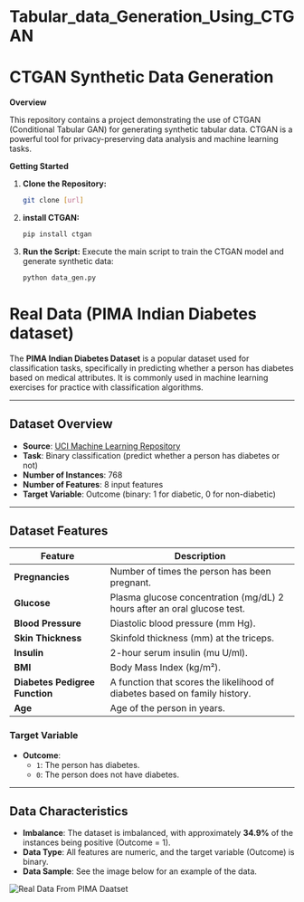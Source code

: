# Tabular_data_Generation_Using_CTGAN

# CTGAN Synthetic Data Generation

**Overview**

This repository contains a project demonstrating the use of CTGAN (Conditional Tabular GAN) for generating synthetic tabular data. CTGAN is a powerful tool for privacy-preserving data analysis and machine learning tasks. 

**Getting Started**

1. **Clone the Repository:**
   ```bash
   git clone [url]

2. **install CTGAN:**
   ```bash
   pip install ctgan


3. **Run the Script:** Execute the main script to train the CTGAN model and generate synthetic data:
   ```bash
   python data_gen.py

# Real Data (PIMA Indian Diabetes dataset)

The **PIMA Indian Diabetes Dataset** is a popular dataset used for classification tasks, specifically in predicting whether a person has diabetes based on medical attributes. It is commonly used in machine learning exercises for practice with classification algorithms.

---

## Dataset Overview

- **Source**: [UCI Machine Learning Repository](https://www.kaggle.com/datasets/uciml/pima-indians-diabetes-database)
- **Task**: Binary classification (predict whether a person has diabetes or not)
- **Number of Instances**: 768
- **Number of Features**: 8 input features
- **Target Variable**: Outcome (binary: 1 for diabetic, 0 for non-diabetic)

---

## Dataset Features

| Feature                         | Description                                                                 |
|----------------------------------|-----------------------------------------------------------------------------|
| **Pregnancies**                  | Number of times the person has been pregnant.                               |
| **Glucose**                      | Plasma glucose concentration (mg/dL) 2 hours after an oral glucose test.   |
| **Blood Pressure**               | Diastolic blood pressure (mm Hg).                                           |
| **Skin Thickness**               | Skinfold thickness (mm) at the triceps.                                     |
| **Insulin**                      | 2-hour serum insulin (mu U/ml).                                             |
| **BMI**                          | Body Mass Index (kg/m²).                                                    |
| **Diabetes Pedigree Function**   | A function that scores the likelihood of diabetes based on family history.  |
| **Age**                          | Age of the person in years.                                                 |

### Target Variable
- **Outcome**:  
  - `1`: The person has diabetes.  
  - `0`: The person does not have diabetes.

---

## Data Characteristics

- **Imbalance**: The dataset is imbalanced, with approximately **34.9%** of the instances being positive (Outcome = 1).
- **Data Type**: All features are numeric, and the target variable (Outcome) is binary.
- **Data Sample**: See the image below for an example of the data.

![Real Data From PIMA Daatset](Real_data_Sample.png)

